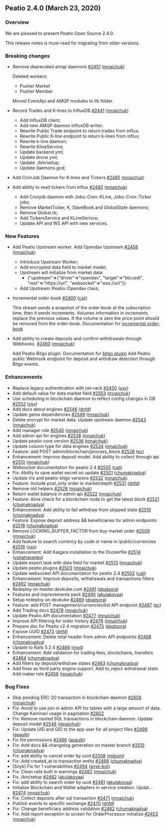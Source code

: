 ## Peatio 2.4.0 (March 23, 2020) ##

### Overview ###

We are pleased to present Peatio Open Source 2.4.0.

This release notes is must-read for migrating from older versions.

### Breaking changes ###

- Remove deprecated amqp daemons [\#2451](https://github.com/openware/peatio/pull/2451) ([mnaichuk](https://github.com/mnaichuk))
  
  Deleted workers:
  * Pusher Market
  * Pusher Member
  
  Moved EventApi and AMQP modules to lib folder.

- Record Trades and K-lines to InfluxDB [\#2441](https://github.com/openware/peatio/pull/2441) ([mnaichuk](https://github.com/mnaichuk))

  * Add InfluxDB client;
  * Add new AMQP daemon InfluxDB writer;
  * Rewrite Public Trade endpoint to return trades from influx;
  * Rewrite Public K-line endpoint to return k-lines from influx;
  * Rewrite k-line daemon;
  * Rewrite KlineService;
  * Update backend.yml;
  * Update drone.yml;
  * Update ./bin/setup;
  * Update daemons.god;

- Add CronJob Daemon for K-lines and Tickers [\#2485](https://github.com/openware/peatio/pull/2485) ([mnaichuk](https://github.com/mnaichuk))
- Add ability to read tickers from influx [\#2480](https://github.com/openware/peatio/pull/2480) ([mnaichuk](https://github.com/mnaichuk))
 
  * Add Cronjob daemon with Jobs::Cron::KLine, Jobs::Cron::Ticker jobs;
  * Remove MarketTicker, K, SlaveBook and GlobalState daemons;
  * Remove Global.rb;
  * Add TickersService and KLineSerivce;
  * Update API and WS API with new services.

### New Features ###

- Add Peatio Upstream worker. Add Opendax Upstream [\#2458](https://github.com/openware/peatio/pull/2458) ([mnaichuk](https://github.com/mnaichuk))
  * Introduce Upstream Worker;
  * Add encrypted data field to market model;
  * Upstream will initialize from market data:
    - {"upstream"=>{"driver"=>"opendax", "target"=>"btcusdt", "rest"=>"https://url", "websocket"=>"wss://url"}}
  * Add Upstream::Peatio::Opendax class;

- Incremental order-book [\#2400](https://github.com/openware/peatio/pull/2400) ([calj](https://github.com/calj))

  This stream sends a snapshot of the order-book at the subscription time, then it sends increments. Volumes information in increments replace the previous values. If the volume is zero the price point should be removed from the order-book. Documentation for [incremental order-book](https://github.com/openware/peatio/blob/master/docs/api/websocket_api.md#order-book)

- Add ability to create deposits and confirm withdrawals through Webhooks. [\#2460](https://github.com/openware/peatio/pull/2460) ([mnaichuk](https://github.com/mnaichuk))

  Add Peatio Bitgo plugin. Documentation for [bitgo plugin](https://github.com/openware/peatio-contrib/tree/master/peatio-bitgo/docs)
  Add Peatio public Webhook endpoint for deposit and withdraw detection through Bitgo events.

### Enhancements ###

- Replace legacy authentication with jwt-rack [\#2450](https://github.com/openware/peatio/pull/2450) ([ysv](https://github.com/ysv))
- Add default value for data market field [\#2553](https://github.com/openware/peatio/pull/2553) ([mnaichuk](https://github.com/mnaichuk))
- Use scheduling in blockchain daemon to reflect config changes in DB [\#2552](https://github.com/openware/peatio/pull/2552) ([ysv](https://github.com/ysv))
- Add docs about engines [\#2546](https://github.com/openware/peatio/pull/2546) ([dnfd](https://github.com/dnfd))
- Update gems dependencies [\#2549](https://github.com/openware/peatio/pull/2549) ([mnaichuk](https://github.com/mnaichuk))
- Delete encrypt for market data. Update upstream daemon [\#2543](https://github.com/openware/peatio/pull/2543) ([mnaichuk](https://github.com/mnaichuk))
- Add manager role [\#2540](https://github.com/openware/peatio/pull/2540) ([mnaichuk](https://github.com/mnaichuk))
- Add admin api for engines [\#2538](https://github.com/openware/peatio/pull/2538) ([mnaichuk](https://github.com/mnaichuk))
- Update peatio-core version [\#2536](https://github.com/openware/peatio/pull/2536) ([mnaichuk](https://github.com/mnaichuk))
- Update column type for data engines [\#2534](https://github.com/openware/peatio/pull/2534) ([mnaichuk](https://github.com/mnaichuk))
- Feature: add POST admin/blockchain/process\_block [\#2526](https://github.com/openware/peatio/pull/2526) ([ec](https://github.com/ec))
- Enhancement: Improve deposit model. Add ability to collect through api [\#2510](https://github.com/openware/peatio/pull/2510) ([mnaichuk](https://github.com/mnaichuk))
- Websocket documentation for peatio 2.4 [\#2505](https://github.com/openware/peatio/pull/2505) ([calj](https://github.com/calj))
- Fix: Ability to save wallet secret on update [\#2501](https://github.com/openware/peatio/pull/2501) ([chumaknadya](https://github.com/chumaknadya))
- Update irix and peatio-bitgo versions [\#2532](https://github.com/openware/peatio/pull/2532) ([mnaichuk](https://github.com/mnaichuk))
- Feature: Include post\_only order in market/depth [\#2531](https://github.com/openware/peatio/pull/2531) ([dnfd](https://github.com/dnfd))
- Remove old helpers [\#2528](https://github.com/openware/peatio/pull/2528) ([mnaichuk](https://github.com/mnaichuk))
- Return wallet balance in admin api [\#2522](https://github.com/openware/peatio/pull/2522) ([mnaichuk](https://github.com/mnaichuk))
- Feature: Alive check for a blockchain node to get the latest block [\#2521](https://github.com/openware/peatio/pull/2521) ([chumaknadya](https://github.com/chumaknadya))
- Enhancement: Add ability to fail withdraw from skipped state [\#2519](https://github.com/openware/peatio/pull/2519) ([chumaknadya](https://github.com/chumaknadya))
- Feature: Expose deposit address && beneficiaries for admin endpoints [\#2518](https://github.com/openware/peatio/pull/2518) ([chumaknadya](https://github.com/chumaknadya))
- Remove LOCKING\_BUFFER\_FACTOR from buy market order [\#2509](https://github.com/openware/peatio/pull/2509) ([mnaichuk](https://github.com/mnaichuk))
- Add feature to search currency by code or name in /public/currencies [\#2516](https://github.com/openware/peatio/pull/2516) ([ysv](https://github.com/ysv))
- Enhancement: Add Kaigara installation to the Dockerfile [\#2514](https://github.com/openware/peatio/pull/2514) ([vshatravenko](https://github.com/vshatravenko))
- Update export task with data field for market [\#2513](https://github.com/openware/peatio/pull/2513) ([mnaichuk](https://github.com/mnaichuk))
- Update peatio plugins [\#2503](https://github.com/openware/peatio/pull/2503) ([mnaichuk](https://github.com/mnaichuk))
- Update websocket API documentation for peatio 2.4 [\#2502](https://github.com/openware/peatio/pull/2502) ([calj](https://github.com/calj))
- Enhancement: Improve deposits, withdrawals and transactions filters [\#2492](https://github.com/openware/peatio/pull/2492) ([mnaichuk](https://github.com/mnaichuk))
- Redeploy on master.devkube.com [\#2491](https://github.com/openware/peatio/pull/2491) ([dpatsora](https://github.com/dpatsora))
- Features and improvements pack [\#2490](https://github.com/openware/peatio/pull/2490) ([akulakovaa](https://github.com/akulakovaa))
- Setup redeploy on devkube [\#2489](https://github.com/openware/peatio/pull/2489) ([dpatsora](https://github.com/dpatsora))
- Feature: add POST management/currencies/list API endpoint [\#2487](https://github.com/openware/peatio/pull/2487) ([ec](https://github.com/ec))
- Add Trading docs [\#2478](https://github.com/openware/peatio/pull/2478) ([mnaichuk](https://github.com/mnaichuk))
- Update Peatio API documentation [\#2477](https://github.com/openware/peatio/pull/2477) ([mnaichuk](https://github.com/mnaichuk))
- Improve API filtering for order history [\#2476](https://github.com/openware/peatio/pull/2476) ([mnaichuk](https://github.com/mnaichuk))
- Prepare doc for Peatio v2.4 migration [\#2475](https://github.com/openware/peatio/pull/2475) ([dpatsora](https://github.com/dpatsora))
- Expose UUID [\#2473](https://github.com/openware/peatio/pull/2473) ([dnfd](https://github.com/dnfd))
- Enhancement: Delete total header from admin API endpoints [\#2468](https://github.com/openware/peatio/pull/2468) ([chumaknadya](https://github.com/chumaknadya))
- Update to Rails 5.2.4 [\#2466](https://github.com/openware/peatio/pull/2466) ([mod](https://github.com/mod))
- Enhancement: Add validation for trading fees, blockchains, transfers [\#2464](https://github.com/openware/peatio/pull/2464) ([chumaknadya](https://github.com/chumaknadya))
- Add filters by deposit/withdraw states [\#2463](https://github.com/openware/peatio/pull/2463) ([chumaknadya](https://github.com/chumaknadya))
- Add finex as third party engine support. Add to\_reject withdrawal state. Add maker role [\#2459](https://github.com/openware/peatio/pull/2459) ([mnaichuk](https://github.com/mnaichuk))

### Bug Fixes ###

- Skip pending ERC-20 transaction in blockchain daemon [\#2658](https://github.com/openware/peatio/pull/2658) ([mnaichuk](https://github.com/mnaichuk))
- Fix: Avoid to use join in admin API for tables with a large amount of data. Change Kaminari usage in pagination [\#2602](https://github.com/openware/peatio/pull/2602)
- Fix: Remove nested SQL transactions in blockchain daemon. Update deposit model [\#2548](https://github.com/openware/peatio/pull/2548) ([mnaichuk](https://github.com/mnaichuk))
- Fix: Update UID and GID to the app user for all project files [\#2499](https://github.com/openware/peatio/pull/2499) ([apaulb](https://github.com/apaulb))
- Fix file permissions [\#2496](https://github.com/openware/peatio/pull/2496) ([apaulb](https://github.com/apaulb))
- Fix: Add docs && changelog generation on master branch [\#2515](https://github.com/openware/peatio/pull/2515) ([chumaknadya](https://github.com/chumaknadya))
- Fix: add ability to cancel order by uuid [\#2508](https://github.com/openware/peatio/pull/2508) ([mikoim](https://github.com/mikoim))
- Fix: Add created\_at to transaction entity [\#2498](https://github.com/openware/peatio/pull/2498) ([chumaknadya](https://github.com/chumaknadya))
- \[Snyk\] Fix for 1 vulnerabilities [\#2494](https://github.com/openware/peatio/pull/2494) ([snyk-bot](https://github.com/snyk-bot))
- Fix: Clean rails built in warnings [\#2483](https://github.com/openware/peatio/pull/2483) ([mnaichuk](https://github.com/mnaichuk))
- Fix ./bin/setup [\#2482](https://github.com/openware/peatio/pull/2482) ([akulakovaa](https://github.com/akulakovaa))
- Fix: add ability to search order by uuid [\#2481](https://github.com/openware/peatio/pull/2481) ([akulakovaa](https://github.com/akulakovaa))
- Initialize Blockchain and Wallet adapters in service creation. Updat… [\#2474](https://github.com/openware/peatio/pull/2474) ([mnaichuk](https://github.com/mnaichuk))
- Fix: Collect deposits after sql transaction [\#2471](https://github.com/openware/peatio/pull/2471) ([mnaichuk](https://github.com/mnaichuk))
- Publish events to specific exchange [\#2470](https://github.com/openware/peatio/pull/2470) ([dnfd](https://github.com/dnfd))
- Fix: Change beneficiary address validation [\#2462](https://github.com/openware/peatio/pull/2462) ([chumaknadya](https://github.com/chumaknadya))
- Fix: Add report exception to screen for OrderProcessor initialize [\#2453](https://github.com/openware/peatio/pull/2453) ([mnaichuk](https://github.com/mnaichuk))